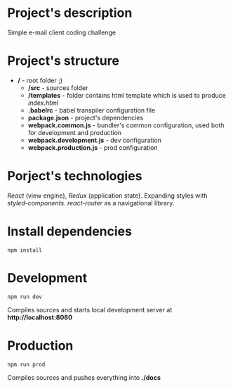 # Project's description

Simple e-mail client coding challenge

# Project's structure

* __/__ - root folder ;)
    * __/src__ - sources folder
    * __/templates__ - folder contains html template which is used to produce *index.html*
    * __.babelrc__ - babel transpiler configuration file
    * __package.json__ - project's dependencies
    * __webpack.common.js__ - bundler's common configuration, used both for development and production
    * __webpack.development.js__ - dev configuration
    * __webpack.production.js__ - prod configuration

# Porject's technologies

*React* (view engine), *Redux* (application state). Expanding styles with *styled-components*. *react-router* as a navigational library.

# Install dependencies

```
npm install
```

# Development

```
npm run dev
```

Compiles sources and starts local development server at __http://localhost:8080__

# Production

```
npm run prod
```

Compiles sources and pushes everything into __./docs__